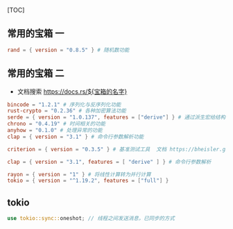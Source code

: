 [TOC]
## 常用的宝箱 一
```conf
rand = { version = "0.8.5" } # 随机数功能
```

## 常用的宝箱 二
- 文档搜索 https://docs.rs/${宝箱的名字}

```conf
bincode = "1.2.1" # 序列化与反序列化功能
rust-crypto = "0.2.36" # 各种加密算法功能
serde = { version = "1.0.137", features = ["derive"] } # 通过派生宏给结构体、枚举、联合体提供序列化特性
chrono = "0.4.19" # 时间相关的功能
anyhow = "0.1.0" # 处理异常的功能
clap = { version = "3.1" } # 命令行参数解析功能

criterion = { version = "0.3.5" } # 基准测试工具  文档 https://bheisler.github.io/criterion.rs/book/getting_started.html

clap = { version = "3.1", features = [ "derive" ] } # 命令行参数解析

rayon = { version = "1" } # 将线性计算转为并行计算
tokio = { version = "^1.19.2", features = ["full"] }
```

## tokio
```rs
use tokio::sync::oneshot; // 线程之间发送消息，已同步的方式
```